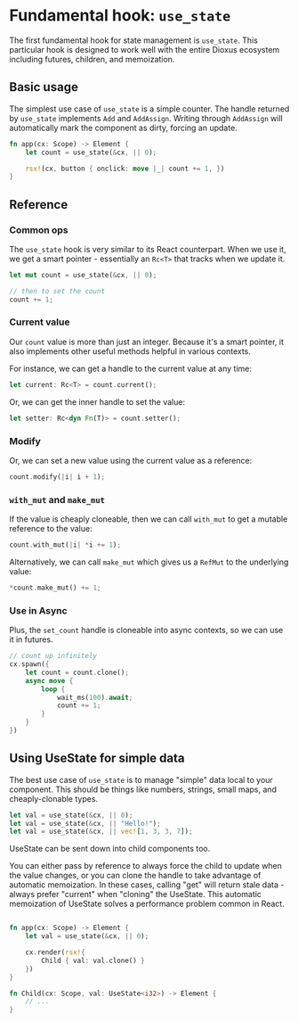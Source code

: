 # Fundamental hook: `use_state`

The first fundamental hook for state management is `use_state`. This particular hook is designed to work well with the entire Dioxus ecosystem including futures, children, and memoization.


## Basic usage

The simplest use case of `use_state` is a simple counter. The handle returned by `use_state` implements `Add` and `AddAssign`. Writing through `AddAssign` will automatically mark the component as dirty, forcing an update.

```rust
fn app(cx: Scope) -> Element {
    let count = use_state(&cx, || 0);

    rsx!(cx, button { onclick: move |_| count += 1, })
}
```

## Reference

### Common ops

The `use_state` hook is very similar to its React counterpart. When we use it, we get a smart pointer - essentially an `Rc<T>` that tracks when we update it.

```rust
let mut count = use_state(&cx, || 0);

// then to set the count
count += 1;
```


### Current value

Our `count` value is more than just an integer. Because it's a smart pointer, it also implements other useful methods helpful in various contexts.

For instance, we can get a handle to the current value at any time:

```rust
let current: Rc<T> = count.current();
```

Or, we can get the inner handle to set the value:

```rust
let setter: Rc<dyn Fn(T)> = count.setter();
```

### Modify

Or, we can set a new value using the current value as a reference:

```rust
count.modify(|i| i + 1);
```

### `with_mut` and `make_mut`

If the value is cheaply cloneable, then we can call `with_mut` to get a mutable reference to the value:

```rust
count.with_mut(|i| *i += 1);
```

Alternatively, we can call `make_mut` which gives us a `RefMut` to the underlying value:

```rust
*count.make_mut() += 1;
```

### Use in Async

Plus, the `set_count` handle is cloneable into async contexts, so we can use it in futures.

```rust
// count up infinitely
cx.spawn({
    let count = count.clone();
    async move {
        loop {
            wait_ms(100).await;
            count += 1;
        }
    }
})
```

## Using UseState for simple data

The best use case of `use_state` is to manage "simple" data local to your component. This should be things like numbers, strings, small maps, and cheaply-clonable types.

```rust
let val = use_state(&cx, || 0);
let val = use_state(&cx, || "Hello!");
let val = use_state(&cx, || vec![1, 3, 3, 7]);
```

UseState can be sent down into child components too.

You can either pass by reference to always force the child to update when the value changes, or you can clone the handle to take advantage of automatic memoization. In these cases, calling "get" will return stale data - always prefer "current" when "cloning" the UseState. This automatic memoization of UseState solves a performance problem common in React.

```rust

fn app(cx: Scope) -> Element {
    let val = use_state(&cx, || 0);

    cx.render(rsx!{
        Child { val: val.clone() }
    })
}

fn Child(cx: Scope, val: UseState<i32>) -> Element {
    // ...
}
```
